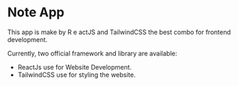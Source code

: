 # Note App

This app is make by R e actJS and TailwindCSS the best combo for frontend development.

Currently, two official framework and library are available:

- ReactJs use for Website Development.
- TailwindCSS use for styling the website.
